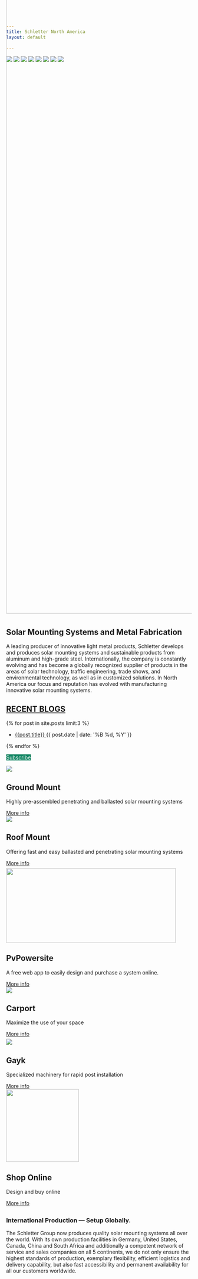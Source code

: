 ```yaml
---
title: Schletter North America
layout: default

---
```


<!--# {{ page.title }}-->
<!--<div id="panorama" >-->

<div id="panorama" class="slides_container"  >
   <!-- <img src="images/s_slider.png" class="s_slider">-->
    <!--<img src="images/s_slider.png" class="s_slider">-->
<div class="slide cycle-slideshow" data-cycle-slides="> a" data-cycle-pause-on-hover="true" data-cycle-fx="fadeOut" data-cycle-timeout="3000" data-cycle-caption-plugin="caption2"> 
<!--<div class="cycle-overlay"></div>-->
<!--SLIDER -->
<a href="/2018/03/14/Schletter-Team-Justin-Smith.html" data-cycle-title="Justin Team" data-cycle-desc="Meet Justin's Team" >
<img src="images/Hero Justin Team Video.jpg" /></a>

<a href="/G-Max-Install-Webinar.html" data-cycle-title="G-Max Webinar" data-cycle-desc="G-Max Install Webinar" >
<img src="images/Hero G-Max Webinar.jpg" /></a>

<a href="/blog.html" data-cycle-title="Blog" data-cycle-desc="G-Max Purlin Aligning" >
<img src="images/Blog Hero Pormotion.jpg" /></a>

<a href="/2018/02/07/Schletter-Team-Christian-Savaia.html" data-cycle-title="Christian Team " data-cycle-desc="Christian Team" >
<img src="images/Christian and Team Video.jpg" /></a>

<a href="/2018/02/14/Cummins-Carport.html" data-cycle-title="Park@Sol Solfuturo" data-cycle-desc="Park@Sol Solfuturo" >
<img src="images/park@sol solfutro.jpg" /></a>

<a href="/gmax.html" data-cycle-title="G-Max " data-cycle-desc="G-Max Video Series" >
<img src="images/G-Max video series.jpg" /></a>

<a href="/2018/02/27/O2-Wadesboro-Success-Story.html" data-cycle-title="O2 Wadesboro" data-cycle-desc="Wadesboro Solar Farm" >
<img src="images/G-Max O2 Wadesboro.jpg" /></a>

<a href="carport.html" data-cycle-title="Carport" data-cycle-desc="Largest solar carport in North America with Park@Sol" >
<img src="images/MSU-carport-for-web.jpg" /></a>

<!--<a href="http://www.schletter.us/pr-itctradecase.html" data-cycle-title="Save Solar Jobs">
<img src="images/Save Solar Jobs.jpg" style="margin-top:-20px;" /></a>-->

<a href="ground-mount.html" data-cycle-title="Ground Mount Systems"  data-cycle-desc="Perfect for large commercial and utility-scale installations">
<img src="images/img_2417_37291_0_web.jpg" class="img-responsive" style="width:1903px; margin-top:-414px" />
</a>

 <!--SLIDER END -->
</div>
</div>
<!--</div>--> <!-- end  leaf image container -->

<div class="row">
<div class="scroller">
<a href="#main-copy">
<div class="img-scroll"></div>
</a>
</div>
</div>

<!-- Content end-->
<div class="container" id="main-copy">
<div class="row main-copy center-block" style="padding-top:9px" >
<div class="col-md-12" >
<!--<h2>Save America’s Solar Jobs</h2>
<p>U.S. ITC finds injury in Section 201 trade case involving Suniva and SolarWorld. SEIA will continue to advocate on behalf of the solar industry during the next phase of this proceeding. To learn more</p>
 Visit <a href="http://www.seia.org/trade" target="_blank">www.seia.org/trade</a> for more details.<br>
 <p>Watch the video to learn more about solar manufacturing jobs, the impact, and what you can do to take action. </p>
<div     class="embed-responsive embed-responsive-16by9">
<iframe class="embed-responsive-item"  style="padding-top:11px"  src="https://www.youtube.com/embed/SJz4uOPe7EQ" frameborder="0" allowfullscreen></iframe>
</div>-->
<div class="col-md-8 col-sm-12">
<h2>Solar Mounting Systems and Metal Fabrication</h2>
<p>A leading producer of innovative light metal products, Schletter develops and produces solar mounting systems and sustainable products from aluminum and high-grade steel. Internationally, the company is constantly evolving and has become a globally recognized supplier of products in the areas of solar technology, traffic engineering, trade shows, and environmental technology, as well as in customized solutions. In North America our focus and reputation has evolved with manufacturing innovative solar mounting systems.</p>
</div>
<div class="col-md-4 col-sm-12 ">
<h2><a href="/blog.html">RECENT BLOGS</a></h2>
{% for post in site.posts limit:3 %}
 <ul><li><a href="{{ post.url }}">{{post.title}}  </a> {{ post.date | date: '%B %d, %Y' }}</li></ul> 
{% endfor %}

<a href="https://mailchi.mp/schletter/subscribe-to-schletter-blog" class="btn" target="_blank" style="background-color:#06805C; color:#fff;" role="button">Subscribe</a>
</div>
</div>
</div>
</div>

<div  class="paral1">
<div class="container  main-copy" >
<div class="row" style="padding-bottom:5px">  

<div class="col-md-6 col-sm-7 col-xs-12 col-sm-offset-2 col-md-offset-0">
<div class="hovereffect">
<img class="img-fluid" src="images/groundmount for website.jpg"/> 
<div class="overlay">
<h2>Ground Mount</h2>
<p class="info">Highly pre-assembled penetrating and ballasted solar mounting systems</p>
<a class="info" href="ground-mount.html">More info</a>
</div>
</div>
</div> 
<!-- End Ground -->

<div class="col-md-6 col-sm-7 col-xs-12 col-sm-offset-2  col-md-offset-0">
<div class="hovereffect">
<img class="img-fluid" src="images/Roof Mount for Web.jpg"/>
<div class="overlay">
<h2>Roof Mount</h2>
<p class="info">Offering fast and easy ballasted and penetrating solar mounting systems</p>
<a class="info" href="roof-mount.html">More info</a>
</div>
</div>
</div> 
<!-- end Roof -->
</div> <!-- end row -->
<div class="row" style="padding-bottom:5px">
<div class="col-md-6 col-sm-7 col-xs-12 col-sm-offset-2  col-md-offset-0">
<div class="hovereffect">
<img class="img-fluid" width="460" height="202" src="images/home-powersite.jpg"/>
<div class="overlay">
<h2>PvPowersite</h2>
<p class="info">A free web app to easily design and purchase a system online.</p>
<a class="info" href="http://www.pvpowersite.com">More info</a>
</div>
</div>
</div> 
<!-- endPowersite -->

<div class="col-md-6 col-sm-7 col-xs-12 col-sm-offset-2  col-md-offset-0">
<div class="hovereffect">
<img  class="img-fluid" src="images/carport for web.jpg"/>
<div class="overlay">
<h2>Carport</h2>
<p class="info">Maximize the use of your space</p>
<a class="info" href="carport.html">More info</a>
</div>
</div>
</div> <!-- Carport -->
</div> <!-- end second row-->

<div class="row" style="padding-bottom:5px">
<div class="col-md-6 col-sm-7 col-xs-12 col-sm-offset-2   col-md-offset-0">
<div class="hovereffect">
<img class="img-fluid" src="images/6000gayk for website.jpg" />
<div class="overlay">
<h2>Gayk</h2>
<p class="info">Specialized machinery for rapid post installation</p>
<a class="info" href="gayk.html">More info</a>
</div>
</div>
</div> <!-- Gayk -->

<div class="col-md-6 col-sm-7 col-xs-12 col-sm-offset-2  col-md-offset-0">
<div class="hovereffect">
<img class="img-fluid" height="197" src="images/ecommerce-website-image.jpg" />
<div class="overlay">
<h2>Shop Online</h2>
<p class="info">Design and buy online</p>
<a class="info" href="http://secure.schletter.us">More info</a>
</div>
</div>
</div> <!-- Store -->
</div> <!-- end of third row-->

</div>
</div>

<div class="row">
<div class="scroller">
<a href="#main-copy">
<div class="img-scroll"></div>
</a>
</div>
</div>

<div class="container" id="main-copy">
<div class="row main-copy center-block" >
<div class="col-md-12 col-xs-12" >
<h3>International Production &#151; Setup Globally.</h3>
<p>The Schletter Group now produces quality solar mounting systems all over the world. With its own production facilities in Germany, United States, Canada, China and South Africa and additionally a competent network of service and sales companies on all 5 continents, we do not only ensure the highest standards of production, exemplary flexibility, efficient logistics and delivery capability, but also fast accessibility and permanent availability for all our customers worldwide.</p>
</div>
</div>
</div>

<div  class="paral2">
<div class="container main-copy" >

</div>
</div>
<!--
You can use HTML elements in Markdown, such as the comment element, and they won't be affected by a markdown parser. However, if you create an HTML element in your markdown file, you cannot use markdown syntax within that element's contents.
-->